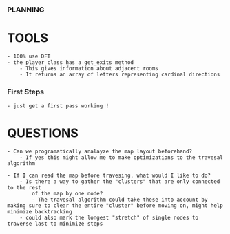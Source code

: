  ### PLANNING ###
 # TOOLS
    - 100% use DFT
    - the player class has a get_exits method
        - This gives information about adjacent rooms
        - It returns an array of letters representing cardinal directions

### First Steps
    - just get a first pass working !

# QUESTIONS
    - Can we programatically analayze the map layout beforehand?
        - If yes this might allow me to make optimizations to the travesal algorithm

    - If I can read the map before travesing, what would I like to do?
        - Is there a way to gather the "clusters" that are only connected to the rest
            of the map by one node?
            - The travesal algorithm could take these into account by making sure to clear the entire "cluster" before moving on, might help minimize backtracking
        - could also mark the longest "stretch" of single nodes to traverse last to minimize steps

